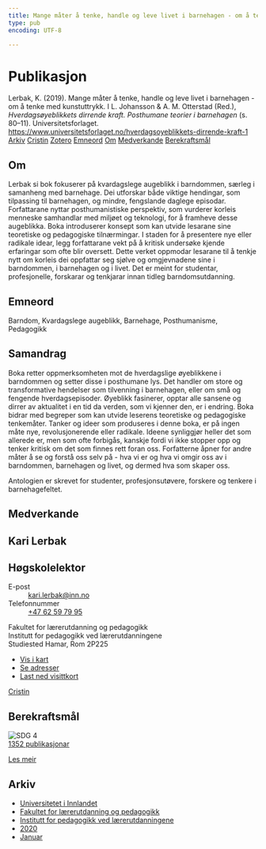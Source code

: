 ```yaml
---
title: Mange måter å tenke, handle og leve livet i barnehagen - om å tenke med kunstuttrykk
type: pub
encoding: UTF-8

---
```

<h1>Publikasjon</h1>
<article id="csl-bib-container-2MCKSLJ5" class="csl-bib-container">
  <div class="csl-bib-body"> <div class="csl-entry">Lerbak, K. (2019). Mange måter å tenke, handle og leve livet i barnehagen - om å tenke med kunstuttrykk. I L. Johansson &#38; A. M. Otterstad (Red.), <i>Hverdagsøyeblikkets dirrende kraft. Posthumane teorier i barnehagen</i> (s. 80–11). Universitetsforlaget. <a href="https://www.universitetsforlaget.no/hverdagsoyeblikkets-dirrende-kraft-1">https://www.universitetsforlaget.no/hverdagsoyeblikkets-dirrende-kraft-1</a></div> </div>
  <div class="csl-bib-buttons">
    <a href="#taxonomy-article-2MCKSLJ5" alt="archive" class="csl-bib-button">Arkiv</a>
    <a href="https://app.cristin.no/results/show.jsf?id=1767599" alt="Cristin" class="csl-bib-button">Cristin</a>
    <a href="http://zotero.org/groups/5881554/items/2MCKSLJ5" alt="Zotero" class="csl-bib-button">Zotero</a>
    <a href="#keywords-article-2MCKSLJ5" alt="keywords" class="csl-bib-button">Emneord</a>
    <a href="#about-article-2MCKSLJ5" alt="about_pub" class="csl-bib-button">Om</a>
    <a href="#contributors-article-2MCKSLJ5" alt="contributors" class="csl-bib-button">Medverkande</a>
    <a href="#sdg-article-2MCKSLJ5" alt="sdg" class="csl-bib-button">Berekraftsmål</a>
  </div>
  <div id="csl-bib-meta-container-2MCKSLJ5"></div>
</article>
<div id="csl-bib-meta-2MCKSLJ5" class="csl-bib-meta">
  <article id="about-article-2MCKSLJ5" class="about_pub-article">
    <h1>Om</h1>
    Lerbak si bok fokuserer på kvardagslege augeblikk i barndommen, særleg i samanheng med barnehage. Dei utforskar både viktige hendingar, som tilpassing til barnehagen, og mindre, fengslande daglege episodar. Forfattarane nyttar posthumanistiske perspektiv, som vurderer korleis menneske samhandlar med miljøet og teknologi, for å framheve desse augeblikka. Boka introduserer konsept som kan utvide lesarane sine teoretiske og pedagogiske tilnærmingar. I staden for å presentere nye eller radikale idear, legg forfattarane vekt på å kritisk undersøke kjende erfaringar som ofte blir oversett. Dette verket oppmodar lesarane til å tenkje nytt om korleis dei oppfattar seg sjølve og omgjevnadene sine i barndommen, i barnehagen og i livet. Det er meint for studentar, profesjonelle, forskarar og tenkjarar innan tidleg barndomsutdanning.
  </article>
  <article id="keywords-article-2MCKSLJ5" class="keywords-article">
    <h1>Emneord</h1>
    Barndom, Kvardagslege augeblikk, Barnehage, Posthumanisme, Pedagogikk
  </article>
  <article id="abstract-article-2MCKSLJ5" class="abstract-article">
    <h1>Samandrag</h1>
    Boka retter oppmerksomheten mot de hverdagslige øyeblikkene i barndommen og setter disse i posthumane lys. Det handler om store og transformative hendelser som tilvenning i barnehagen, eller om små og fengende hverdagsepisoder. Øyeblikk fasinerer, opptar alle sansene og dirrer av aktualitet i en tid da verden, som vi kjenner den, er i endring. Boka bidrar med begreper som kan utvide leserens teoretiske og pedagogiske tenkemåter. 
Tanker og ideer som produseres i denne boka, er på ingen måte nye, revolusjonerende eller radikale. Ideene synliggjør heller det som allerede er, men som ofte forbigås, kanskje fordi vi ikke stopper opp og tenker kritisk om det som finnes rett foran oss. Forfatterne åpner for andre måter å se og forstå oss selv på - hva vi er og hva vi omgir oss av i barndommen, barnehagen og livet, og dermed hva som skaper oss. 
 
Antologien er skrevet for studenter, profesjonsutøvere, forskere og tenkere i barnehagefeltet.
  </article>
  <article id="contributors-article-2MCKSLJ5" class="contributors-article">
    <h1>Medverkande</h1>
    <div class="personas"> <div class="vrtx-hinn-person-card"> <div class="photo"> <i class="lar la-user-circle missing-person"></i> </div> <div class="info"> <hgroup><h1>Kari Lerbak</h1> <h2>Høgskolelektor</h2> </hgroup><dl> <dt>E-post</dt> <dd> <a href="mailto:kari.lerbak@inn.no">kari.lerbak@inn.no</a> </dd> <dt>Telefonnummer</dt> <dd><a href="tel:+4762597995"> +47 62 59 79 95 </a></dd> </dl> <p> Fakultet for lærerutdanning og pedagogikk<br> Institutt for pedagogikk ved lærerutdanningene<br> Studiested Hamar, Rom 2P225 </p> <ul class="vrtx-hinn-links"> <li><a href="https://www.google.com/maps?q=60.796004,11.072099">Vis i kart</a></li> <li><a href="https://www.inn.no/finn-en-ansatt/kari-lerbak.html#vrtx-hinn-addresses">Se adresser</a></li> <li><a href="https://www.inn.no/finn-en-ansatt/kari-lerbak.html?vrtx=vcf">Last ned visittkort</a></li> </ul> </div> </div> <a href="https://app.cristin.no/persons/show.jsf?id=1146334" alt="Cristin URL" class="personas-cristin">Cristin</a> </div>
  </article>
  <article id="sdg-article-2MCKSLJ5" class="sdg-article">
    <h1>Berekraftsmål</h1>
    <div class="sdg-container"><div id="sdg4" class="sdg">
        <img src="{{< params subfolder >}}images/sdg/sdg04_nn.png" class="image" alt="SDG 4">
        <div class="sdg-overlay">
          <a href="/nn/archive/?key=?sdg=4#archive" class="sdg-publication-count"><span>1352</span> publikasjonar</a>
          <p><a href="https://fn.no/om-fn/fns-baerekraftsmaal/god-utdanning?lang=nno-NO" class="sdg-read-more">Les meir</a></p>
        </div>
      </div></div>
  </article>
  <article id="taxonomy-article-2MCKSLJ5" class="taxonomy-article">
    <h1>Arkiv</h1>
    <ul>
      <li>
        <a href="/nn/archive/?key=3DCRN523">Universitetet i Innlandet</a>
      </li>
      <li>
        <a href="/nn/archive/?key=WYNZA47F">Fakultet for lærerutdanning og pedagogikk</a>
      </li>
      <li>
        <a href="/nn/archive/?key=BKPR6TE7">Institutt for pedagogikk ved lærerutdanningene</a>
      </li>
      <li>
        <a href="/nn/archive/?key=IWMPJHCA">2020</a>
      </li>
      <li>
        <a href="/nn/archive/?key=I5ABLFU6">Januar</a>
      </li>
    </ul>
  </article>
</div>
